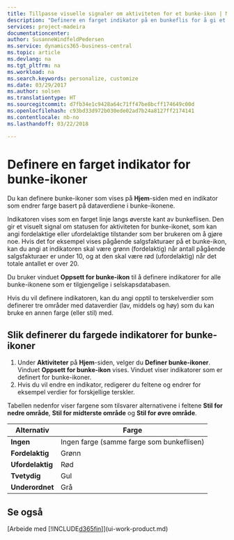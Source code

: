 ```yaml
---
title: Tillpasse visuelle signaler om aktiviteten for et bunke-ikon | Microsoft-dokumentasjon
description: "Definere en farget indikator på en bunkeflis for å gi et tilpasset visuelt signal for aktiviteten for bunke-ikonet."
services: project-madeira
documentationcenter: 
author: SusanneWindfeldPedersen
ms.service: dynamics365-business-central
ms.topic: article
ms.devlang: na
ms.tgt_pltfrm: na
ms.workload: na
ms.search.keywords: personalize, customize
ms.date: 03/29/2017
ms.author: solsen
ms.translationtype: HT
ms.sourcegitcommit: d7fb34e1c9428a64c71ff47be8bcff174649c00d
ms.openlocfilehash: c93bd33d972b030ede02ad7b24a8127ff2174141
ms.contentlocale: nb-no
ms.lasthandoff: 03/22/2018

---
```

# <a name="set-up-a-colored-indicator-on-cues"></a>Definere en farget indikator for bunke-ikoner
Du kan definere bunke-ikoner som vises på **Hjem**-siden med en indikator som endrer farge basert på dataverdiene i bunke-ikonene.

Indikatoren vises som en farget linje langs øverste kant av bunkeflisen. Den gir et visuelt signal om statusen for aktiviteten for bunke-ikonet, som kan angi fordelaktige eller ufordelaktige tilstander som ber brukeren om å gjøre noe. Hvis det for eksempel vises pågående salgsfakturaer på et bunke-ikon, kan du angi at indikatoren skal være grønn (fordelaktig) når antall pågående salgsfakturaer er under 10, og at den skal være rød (ufordelaktig) når det totale antallet er over 20.

Du bruker vinduet **Oppsett for bunke-ikon** til å definere indikatorer for alle bunke-ikonene som er tilgjengelige i selskapsdatabasen.

Hvis du vil definere indikatoren, kan du angi opptil to terskelverdier som definerer tre områder med dataverdier (lav, middels og høy) som du kan bruke en annen farge (eller stil) med.

## <a name="to-set-up-colored-indicators-on-cues"></a>Slik definerer du fargede indikatorer for bunke-ikoner
1. Under **Aktiviteter** på **Hjem**-siden, velger du **Definer bunke-ikoner**.  
   Vinduet **Oppsett for bunke-ikon** vises. Vinduet viser indikatorer som er definert for bunke-ikoner.
2. Hvis du vil endre en indikator, redigerer du feltene og endrer for eksempel verdier for forskjellige terskler.  

Tabellen nedenfor viser fargene som tilsvarer alternativene i feltene **Stil for nedre område**, **Stil for midterste område** og **Stil for øvre område**.

| Alternativ | Farge |
| --- | --- |
| **Ingen** |Ingen farge (samme farge som bunkeflisen)|
| **Fordelaktig** |Grønn |
| **Ufordelaktig** |Rød |
| **Tvetydig** |Gul |
| **Underordnet** |Grå |

## <a name="see-also"></a>Se også
[Arbeide med [!INCLUDE[d365fin](includes/d365fin_md.md)]](ui-work-product.md)

